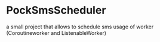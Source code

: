# PockSmsScheduler
a small project that allows to schedule sms 
usage of worker (Coroutineworker and ListenableWorker) 
